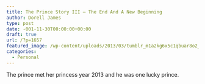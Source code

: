 ```yaml
---
title: The Prince Story III – The End And A New Beginning
author: Dorell James
type: post
date: -001-11-30T00:00:00+00:00
draft: true
url: /?p=1657
featured_image: /wp-content/uploads/2013/03/tumblr_m1a2kg6x5c1qbuar8o2_1280.jpg
categories:
  - Personal
---
```


The prince met her princess year 2013 and he was one lucky prince.
